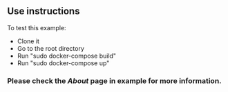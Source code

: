 ## Use instructions
To test this example:

- Clone it
- Go to the root directory
- Run "sudo docker-compose build"
- Run "sudo docker-compose up"

### Please check the _About_ page in example for more information.
